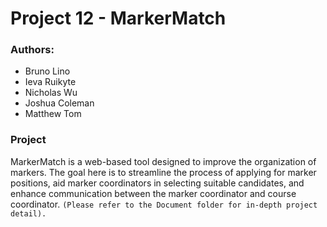 # Project 12 - MarkerMatch

### Authors:
* Bruno Lino
* Ieva Ruikyte
* Nicholas Wu
* Joshua Coleman
* Matthew Tom

### Project 

MarkerMatch is a web-based tool designed to improve the organization of markers. The goal here is to streamline the process of applying for marker positions, aid marker coordinators in selecting suitable candidates, and enhance communication between the marker coordinator and course coordinator.
```(Please refer to the Document folder for in-depth project detail).```